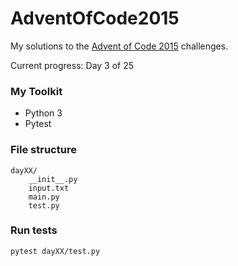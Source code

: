 # AdventOfCode2015

My solutions to the [Advent of Code 2015](https://adventofcode.com/2015) challenges.

Current progress: Day 3 of 25

### My Toolkit

- Python 3
- Pytest

### File structure

```
dayXX/
    __init__.py
    input.txt
    main.py
    test.py
```

### Run tests

```shell
pytest dayXX/test.py
```